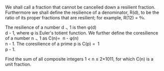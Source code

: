   <p>We shall call a fraction that cannot be cancelled down a resilient fraction.<br /> Furthermore we shall define the resilience of a denominator, R(d), to be the ratio of its proper fractions that are resilient; for example, R(12) = 4&frasl;11.</p>            The resilience of a number d <img src='images/symbol_gt.gif' width='10' height='10' alt='&gt;' border='0' style='vertical-align:middle;' /> 1 is then  &phi;(d)<br /><img src='images/blackdot.gif' width='36' height='1' alt='' /><br />  d - 1, where &phi; is Euler's totient function.          We further define the coresilience of a number n <img src='images/symbol_gt.gif' width='10' height='10' alt='&gt;' border='0' style='vertical-align:middle;' /> 1 as C(n)=&nbsp;  n - &phi;(n)<br />  <img src='images/blackdot.gif' width='54' height='1' alt='' /><br />  n - 1.      The coresilience of a prime p is C(p)  =&nbsp;  1<br /><img src='images/blackdot.gif' width='34' height='1' alt='' /><br />p - 1.              <p>Find the sum of all composite integers 1 &lt; n &le; 2&times;1011, for which C(n) is a unit fraction.  </p>    